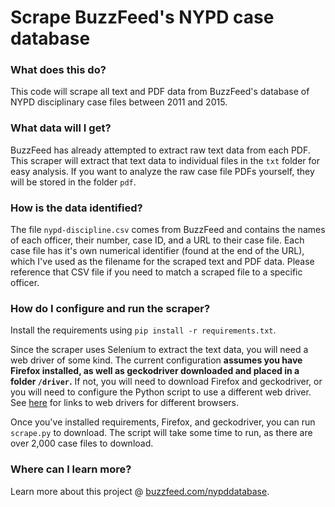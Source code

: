# Scrape BuzzFeed's NYPD case database
### What does this do?
This code will scrape all text and PDF data from BuzzFeed's database of NYPD disciplinary case files between 2011 and 2015.

### What data will I get?
BuzzFeed has already attempted to extract raw text data from each PDF. This scraper will extract that text data to individual files in the `txt` folder for easy analysis. If you want to analyze the raw case file PDFs yourself, they will be stored in the folder `pdf`.

### How is the data identified?
The file `nypd-discipline.csv` comes from BuzzFeed and contains the names of each officer, their number, case ID,  and a URL to their case file. Each case file has it's own numerical identifier (found at the end of the URL), which I've used as the filename for the scraped text and PDF data. Please reference that CSV file if you need to match a scraped file to a specific officer.

### How do I configure and run the scraper?
Install the requirements using `pip install -r requirements.txt`.

Since the scraper uses Selenium to extract the text data, you will need a web driver of some kind. The current configuration **assumes you have Firefox installed, as well as geckodriver downloaded and placed in a folder `/driver`.** If not, you will need to download Firefox and geckodriver, or you will need to configure the Python script to use a different web driver. See [here](https://www.seleniumhq.org/download/) for links to web drivers for different browsers.

Once you've installed requirements, Firefox, and geckodriver, you can run `scrape.py` to download. The script will take some time to run, as there are over 2,000 case files to download.

### Where can I learn more?
Learn more about this project @ [buzzfeed.com/nypddatabase](buzzfeed.com/nypddatabase).
